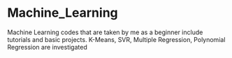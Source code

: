 # Machine_Learning
Machine Learning codes that are taken by me as a beginner include tutorials and basic projects.
K-Means, SVR, Multiple Regression, Polynomial Regression are investigated
